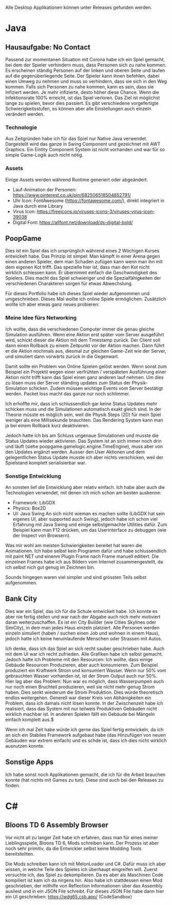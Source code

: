 Alle Desktop Applikationen können unter Releases gefunden werden.

# Java
## Hausaufgabe: No Contact
Passend zur momentanen Situation mit Corona habe ich ein Spiel gemacht, bei dem der Spieler verhindern muss, dass Personen sich zu nahe kommen.
Es erscheinen ständig Personen auf der linken und oberen Seite und laufen auf die gegenüberliegende Seite. Der Spieler kann ihnen befehlen, dabei einen Umweg zu nehmen und muss so verhindern, dass sie sich in den Weg kommen.
Falls sich Personen zu nahe kommen, kann es sein, dass sie Infiziert werden. Je mehr infizierte, desto höher diese Chance.
Wenn die Infektionsrate 100% erreicht, ist das Spiel verloren. Das Ziel ist möglichst lange zu spielen, bevor dies passiert.
Es gibt verschiedene vorgefertigte Schwierigkeitsstufen, es können aber alle Einstellungen auch einzeln verändert werden.

### Technologie
Aus Zeitgründen habe ich für das Spiel nur Native Java verwendet. Dargestellt wird das ganze in Swing Component und gezeichnet mit AWT Graphics.
Ein Eintity Component System ist nicht vorhanden und war für so simple Game-Logik auch nicht nötig.

### Assets
Einige Assets werden während Runtime generiert oder abgeändert.
* Lauf-Animation der Personen: https://www.pinterest.co.uk/pin/682506518504852791/
* Uhr Icon: FontAwesome (https://fontawesome.com/), direkt integriert in Java durch eine Library
* Virus Icon: https://freeicons.io/viruses-icons-3/viruses-virus-icon-39038
* Digital Font: https://allfont.net/download/ds-digital-bold/


## PoopGame
Dies ist ein Spiel das ich ursprünglich während eines 2 Wöchigen Kurses entwickelt habe.
Das Prinzip ist simpel:
Man kämpft in einer Arena gegen einen anderen Spieler, dem man Schaden zufügen kann wenn man ihn mit dem eigenen Kot trifft.
Das spezielle hier ist, dass man den Kot nicht wirklich schiessen kann. Er übernimmt einfach die Geschwindigkeit des Spielers.
Dies macht das Spiel schwieriger und die Spezialfähigkeiten der verschiedenen Charakteren sorgen für etwas Abwechslung.

Für dieses Portfolio habe ich dieses Spiel wieder aufgenommen und umgeschrieben. Dieses Mal wollte ich online Spiele ermöglichen.
Zusätzlich wollte ich aber etwas ganz neues probieren:

### Meine Idee fürs Networking
Ich wollte, dass die verschiedenen Computer immer die genau gleiche Simulation ausführen.
Wenn eine Aktion erst später vom Server ausgeführt wird, schickt dieser die Aktion mit dem Timestamp zurück.
Der Client soll dann einen Rollback zu einem Zeitpunkt vor der Aktion machen.
Dann führt er die Aktion nochmals aus, diesmal zur gleichen Game-Zeit wie der Server, und simuliert dann vorwärts zurück in die Gegenwart.

Damit sollte ein Problem von Online Spielen gelöst werden.
Wenn sonst zum Beispiel ein Projektil wegen einer verfrühten / verspäteten Ausführung einer Aktion nicht trifft kann das Spiel einen ganz anderen lauf nehmen.
Um dies zu lösen muss der Server ständing updates zum Status der Physik-Simulation schicken. Zudem müssen wichtige Events vom Server bestätigt werden.
Packet loss macht das ganze nur noch schlimmer.

Ich erhoffte mir, dass ich schlussendlich gar keine Status Updates mehr schicken muss und die Simulationen automatisch exakt gleich sind.
In der Theorie müsste es möglich sein, weil die Physik Steps (2D) für mein Spiel weniger als eine Millisekunde brauchten.
Das Rendering System kann man ja bei einem Rollback kurz deaktivieren.

Jedoch hatte ich bis am Schluss ungenaue Simulationen und musste die Status Updates wieder aktivieren.
Das System ist an sich immer noch drin und läuft (siehe poopgame.gamelogic.engine.TimeEngine), muss aber von den Updates ergänzt werden.
Ausser den User Aktionen und dem gelegentlichen Status Update musste ich aber nichts verschicken, weil der Spielstand komplett serialisierbar war.

### Sonstige Entwicklung
An sonsten lief die Entwicklung aber relativ einfach.
Ich habe aber auch die Technologien verwendet, mit denen ich mich schon am besten auskenne:
  - Framework: LibGDX
  - Physics: Box2D
  - UI: Java Swing
    An sich nicht wieman es machen sollte (LibGDX hat sein eigenes UI, aber supported auch Swing), jedoch habe ich schon viel Erfahrung mit Java Swing und einige selbstgemachte Utilities dafür.
    Zum Beispiel kann man F12 drücken, um das Userinterface zu debuggen (wie der Inspect von Browsern).

Was mir wohl am meisten Schwierigkeiten bereitet hat waren die Animationen.
Ich habe selbst kein Programm dafür und habe schlussendlich mit paint NET und einenm Plugin Frame nach Frame manuell editiert.
Die einzelnen Frames habe ich aus Bildern vom Internet zusammengestellt, da ich selbst nich gut genug im Zeichnen bin.

Sounds hingegen waren viel simpler und sind grössten Teils selbst aufgenommen.

## Bank City
Dies war ein Spiel, das ich für die Schule entwickelt habe. Ich konnte es aber nie fertig stellen und war nach der Abgabe auch nich mehr motiviert daran weiterzuschaffen.
Es ist ein City Builder (wie Cities Skylines oder SimCity), in dem man jedes Haus einzeln platziert.
Alle Personen werden einzeln simuliert (haben / suchen einen Job und wohnen in einem Haus), jedoch hatte ich keine herumlaufende Menschen oder Strassen mit Autos.

Ich denke, dass ich das Spiel an sich recht sauber geschrieben habe. Auch mit dem UI war ich recht zufrieden.
Alle Grafiken habe ich selbst gemacht.
Jedoch hatte ich Probleme mit den Resourcen:
Ich wollte, dass einige Gebäude Resourcen Produzieren, aber auch konsumieren. Zum Beispiel produziert ein Kraftwerk Strom und konsumiert Wasser.
Wenn nur 50% vom gebrauchten Wasser vorhanden ist, ist der Strom Output auch nur 50%. Hier lag aber das Problem:
Nun war es möglich, dass Wasserpumpen auch nur noch einen Bruchteil produzieren, weil sie nicht mehr genug Strom haben. Dies senkt wiederum die Strom Produktion. Dies würde theoretisch endlos weitergehen.
Generell war dieser Kreis von Abhänigkeiten ein Problem, dass ich damals nicht lösen konnte.
In der Zwischenzeit habe ich realisiert, dass das System mit nur teilweis Produktiven Gebäuden nicht wirklich machbar ist. In anderen Spielen fällt ein Gebäude bei Mängeln einfach komplett aus.$

Wenn ich mal Zeit habe würde ich gerne das Spiel fertig entwickeln, da ich an sich ein Stabiles Framework aufgebaut habe (das Hinzufügen von neuen Gebäuden war extrem einfach) und es schde ist, dass ich dies nicht wirklich ausnutzen konnte.

## Sonstige Apps
Ich habe sonst noch Applikationen gemacht, die ich für die Arbeit brauchen konnte (hat nichts mit Games zu tun).
Diese sind auch bei den Releases zu finden.

# C#
## Bloons TD 6 Assembly Browser
Vor nicht all zu langer Zeit habe ich erfahren, dass man für eines meiner Lieblingsspiele, Bloons TD 6, Mods schreiben kann.
Der Prozess ist aber noch sehr primitiv, da die Entwickler selbst keine Modding Tools bereitstellten.

Die Mods schreiben kann ich mit MelonLoader und C#. Dafür muss ich aber wissen, in welche Teile des Spieles ich überhaupt eingreifen will.
Zuerst versuchte ich, das Spiel zu dekompilieren. Da es aber als Maschinen Code kompiliert ist kam ich da nirgens hin.
Also habe ich stattdessen einen Mod geschrieben, der mithilfe von Reflection Informationen über das Assembly ausliest und in ein JSON File schreibt.
Für dieses JSON File habe dann hier ein UI geschrieben: https://wdg65.csb.app/ (CodeSandbox)
